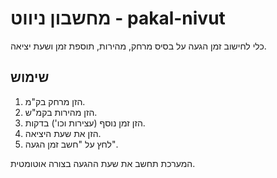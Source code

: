 # מחשבון ניווט - pakal-nivut

כלי לחישוב זמן הגעה על בסיס מרחק, מהירות, תוספת זמן ושעת יציאה.

## שימוש
1. הזן מרחק בק"מ.
2. הזן מהירות בקמ"ש.
3. הזן זמן נוסף (עצירות וכו') בדקות.
4. הזן את שעת היציאה.
5. לחץ על "חשב זמן הגעה".

המערכת תחשב את שעת ההגעה בצורה אוטומטית.
